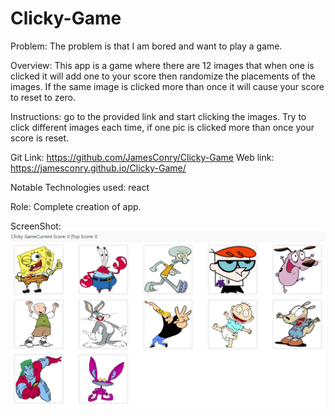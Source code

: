 # Clicky-Game

Problem: The problem is that I am bored and want to play a game.

Overview: This app is a game where there are 12 images that when one is clicked it will add one to your score then randomize the placements of the images. If the same image is clicked more than once it will cause your score to reset to zero.

Instructions: go to the provided link and start clicking the images. Try to click different images each time, if one pic is clicked more than once your score is reset.

Git Link: https://github.com/JamesConry/Clicky-Game
Web link: https://jamesconry.github.io/Clicky-Game/

Notable Technologies used: react

Role: Complete creation of app.

ScreenShot:![screen shot](/clickygame/ClickyGame.PNG)
